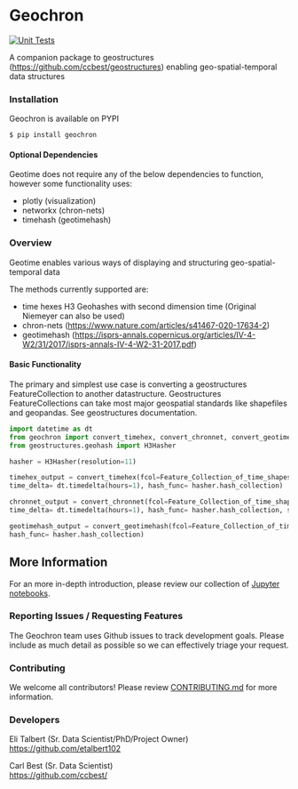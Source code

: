 # Geochron
[![Unit Tests](https://github.com/etalbert102/geochron/actions/workflows/unit-tests.yml/badge.svg)](https://github.com/etalbert102/geochron/actions/workflows/unit-tests.yml)

A companion package to geostructures (https://github.com/ccbest/geostructures) enabling geo-spatial-temporal data structures



### Installation

Geochron is available on PYPI
```
$ pip install geochron 
```

#### Optional Dependencies
Geotime does not require any of the below dependencies to function, however some functionality uses:
* plotly (visualization)
* networkx (chron-nets)
* timehash (geotimehash)

### Overview

Geotime enables various ways of displaying and structuring geo-spatial-temporal data

The methods currently supported are:
* time hexes H3 Geohashes with second dimension time (Original Niemeyer can also be used)
* chron-nets (https://www.nature.com/articles/s41467-020-17634-2)
* geotimehash (https://isprs-annals.copernicus.org/articles/IV-4-W2/31/2017/isprs-annals-IV-4-W2-31-2017.pdf)


#### Basic Functionality
The primary and simplest use case is converting a geostructures FeatureCollection to another datastructure.
Geostructures FeatureCollections can take most major geospatial standards like shapefiles and geopandas. See geostructures documentation. 
```python
import datetime as dt
from geochron import convert_timehex, convert_chronnet, convert_geotimehash
from geostructures.geohash import H3Hasher

hasher = H3Hasher(resolution=11)

timehex_output = convert_timehex(fcol=Feature_Collection_of_time_shapes,
time_delta= dt.timedelta(hours=1), hash_func= hasher.hash_collection)

chronnet_output = convert_chronnet(fcol=Feature_Collection_of_time_shapes,
time_delta= dt.timedelta(hours=1), hash_func= hasher.hash_collection, self_loop = True, mode = "directed")

geotimehash_output = convert_geotimehash(fcol=Feature_Collection_of_time_shapes, precision = 8,
hash_func= hasher.hash_collection)

```


## More Information

For an more in-depth introduction, please review our collection of [Jupyter notebooks](./notebooks).



### Reporting Issues / Requesting Features

The Geochron team uses Github issues to track development goals. Please include as much detail as possible so we can effectively triage your request.

### Contributing

We welcome all contributors! Please review [CONTRIBUTING.md](./CONTRIBUTING.md) for more information.

### Developers
Eli Talbert (Sr. Data Scientist/PhD/Project Owner)\
https://github.com/etalbert102 

Carl Best (Sr. Data Scientist)\
https://github.com/ccbest/

